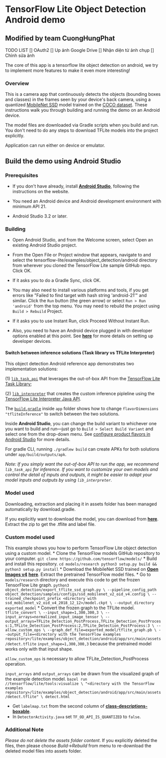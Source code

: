 # TensorFlow Lite Object Detection Android demo
## Modified by team CuongHungPhat

TODO LIST
[] OAuth2
[] Up ảnh Google Drive
[] Nhận diện từ ảnh chụp
[] Chỉnh sửa ảnh

The core of this app is a tensorflow lite object detection on android,
we try to implement more features to make it even more interesting!

### Overview

This is a camera app that continuously detects the objects (bounding boxes and
classes) in the frames seen by your device's back camera, using a quantized
[MobileNet SSD](https://github.com/tensorflow/models/tree/master/research/object_detection)
model trained on the [COCO dataset](http://cocodataset.org/). These instructions
walk you through building and running the demo on an Android device.

The model files are downloaded via Gradle scripts when you build and run. You
don't need to do any steps to download TFLite models into the project
explicitly.

Application can run either on device or emulator.

<!-- TODO(b/124116863): Add app screenshot. -->

## Build the demo using Android Studio

### Prerequisites

*   If you don't have already, install
    **[Android Studio](https://developer.android.com/studio/index.html)**,
    following the instructions on the website.

*   You need an Android device and Android development environment with minimum
    API 21.

*   Android Studio 3.2 or later.

### Building

*   Open Android Studio, and from the Welcome screen, select Open an existing
    Android Studio project.

*   From the Open File or Project window that appears, navigate to and select
    the tensorflow-lite/examples/object_detection/android directory from
    wherever you cloned the TensorFlow Lite sample GitHub repo. Click OK.

*   If it asks you to do a Gradle Sync, click OK.

*   You may also need to install various platforms and tools, if you get errors
    like "Failed to find target with hash string 'android-21'" and similar.
    Click the `Run` button (the green arrow) or select `Run > Run 'android'`
    from the top menu. You may need to rebuild the project using `Build >
    Rebuild` Project.

*   If it asks you to use Instant Run, click Proceed Without Instant Run.

*   Also, you need to have an Android device plugged in with developer options
    enabled at this point. See
    **[here](https://developer.android.com/studio/run/device)** for more details
    on setting up developer devices.

#### Switch between inference solutions (Task library vs TFLite Interpreter)

This object detection Android reference app demonstrates two implementation
solutions:

(1)
[`lib_task_api`](https://github.com/tensorflow/examples/tree/master/lite/examples/nl_classification/android/lib_task_api)
that leverages the out-of-box API from the
[TensorFlow Lite Task Library](https://www.tensorflow.org/lite/inference_with_metadata/task_library/object_detector);

(2)
[`lib_interpreter`](https://github.com/tensorflow/examples/tree/master/lite/examples/text_classification/android/lib_interpreter)
that creates the custom inference pipleline using the
[TensorFlow Lite Interpreter Java API](https://www.tensorflow.org/lite/guide/inference#load_and_run_a_model_in_java).

The [`build.gradle`](app/build.gradle) inside `app` folder shows how to change
`flavorDimensions "tfliteInference"` to switch between the two solutions.

Inside **Android Studio**, you can change the build variant to whichever one you
want to build and run—just go to `Build > Select Build Variant` and select one
from the drop-down menu. See
[configure product flavors in Android Studio](https://developer.android.com/studio/build/build-variants#product-flavors)
for more details.

For gradle CLI, running `./gradlew build` can create APKs for both solutions
under `app/build/outputs/apk`.

*Note: If you simply want the out-of-box API to run the app, we recommend
`lib_task_api` for inference. If you want to customize your own models and
control the detail of inputs and outputs, it might be easier to adapt your model
inputs and outputs by using `lib_interpreter`.*

### Model used

Downloading, extraction and placing it in assets folder has been managed
automatically by download.gradle.

If you explicitly want to download the model, you can download from
**[here](http://storage.googleapis.com/download.tensorflow.org/models/tflite/coco_ssd_mobilenet_v1_1.0_quant_2018_06_29.zip)**.
Extract the zip to get the .tflite and label file.

### Custom model used

This example shows you how to perform TensorFlow Lite object detection using a
custom model. * Clone the TensorFlow models GitHub repository to your computer.
`git clone https://github.com/tensorflow/models/` * Build and install this
repository. `cd models/research python3 setup.py build && python3 setup.py
install` * Download the MobileNet SSD trained on
**[Open Images v4](https://storage.googleapis.com/openimages/web/factsfigures_v4.html)**
**[here](https://github.com/tensorflow/models/blob/master/research/object_detection/g3doc/tf1_detection_zoo.md)**.
Extract the pretrained TensorFlow model files. * Go to `models/research`
directory and execute this code to get the frozen TensorFlow Lite graph.
`python3 object_detection/export_tflite_ssd_graph.py \ --pipeline_config_path
object_detection/samples/configs/ssd_mobilenet_v2_oid_v4.config \
--trained_checkpoint_prefix <directory with
ssd_mobilenet_v2_oid_v4_2018_12_12>/model.ckpt \ --output_directory
exported_model` * Convert the frozen graph to the TFLite model. `tflite_convert
\ --input_shape=1,300,300,3 \ --input_arrays=normalized_input_image_tensor \
--output_arrays=TFLite_Detection_PostProcess,TFLite_Detection_PostProcess:1,TFLite_Detection_PostProcess:2,TFLite_Detection_PostProcess:3
\ --allow_custom_ops \ --graph_def_file=exported_model/tflite_graph.pb \
--output_file=<directory with the TensorFlow examples
repository>/lite/examples/object_detection/android/app/src/main/assets/detect.tflite`
`input_shape=1,300,300,3` because the pretrained model works only with that
input shape.

`allow_custom_ops` is necessary to allow TFLite_Detection_PostProcess operation.

`input_arrays` and `output_arrays` can be drawn from the visualized graph of the
example detection model. `bazel run //tensorflow/lite/tools:visualize \
"<directory with the TensorFlow examples
repository>/lite/examples/object_detection/android/app/src/main/assets/detect.tflite"
\ detect.html`

*   Get `labelmap.txt` from the second column of
    **[class-descriptions-boxable](https://storage.googleapis.com/openimages/2018_04/class-descriptions-boxable.csv)**.
*   In `DetectorActivity.java` set `TF_OD_API_IS_QUANTIZED` to `false`.

### Additional Note

_Please do not delete the assets folder content_. If you explicitly deleted the
files, then please choose *Build*->*Rebuild* from menu to re-download the
deleted model files into assets folder.

